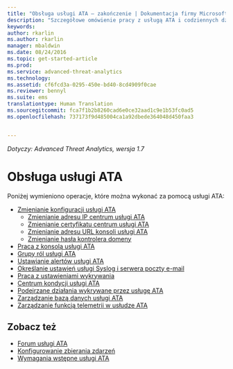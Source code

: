 ```yaml
---
title: "Obsługa usługi ATA — zakończenie | Dokumentacja firmy Microsoft"
description: "Szczegółowe omówienie pracy z usługą ATA i codziennych działań."
keywords: 
author: rkarlin
ms.author: rkarlin
manager: mbaldwin
ms.date: 08/24/2016
ms.topic: get-started-article
ms.prod: 
ms.service: advanced-threat-analytics
ms.technology: 
ms.assetid: cf6fcd3a-0295-450e-bd40-8cd4909f0cae
ms.reviewer: bennyl
ms.suite: ems
translationtype: Human Translation
ms.sourcegitcommit: fca7f1b2b8260cad6e0ce32aad1c9e1b53fc0ad5
ms.openlocfilehash: 737173f9d485004ca1a92dbede364048d450faa3


---
```


*Dotyczy: Advanced Threat Analytics, wersja 1.7*



# <a name="operate-ata"></a>Obsługa usługi ATA

Poniżej wymieniono operacje, które można wykonać za pomocą usługi ATA:

- [Zmienianie konfiguracji usługi ATA](modifying-ata-configuration.md)
  - [Zmienianie adresu IP centrum usługi ATA](modifying-ata-config-centerip.md)
  - [Zmienianie certyfikatu centrum usługi ATA](modifying-ata-config-centercert.md)
  - [Zmienianie adresu URL konsoli usługi ATA](modifying-ata-config-consoleurl.md)
  - [Zmienianie hasła kontrolera domeny](modifying-ata-config-dcpassword.md)
- [Praca z konsolą usługi ATA](working-with-ata-console.md)
- [Grupy ról usługi ATA](ata-role-groups.md)
- [Ustawianie alertów usługi ATA](setting-ata-alerts.md)
- [Określanie ustawień usługi Syslog i serwera poczty e-mail](setting-syslog-email-server-settings.md)
- [Praca z ustawieniami wykrywania](working-with-detection-settings.md)
- [Centrum kondycji usługi ATA](ata-health-center.md)
- [Podejrzane działania wykrywane przez usługę ATA](working-with-suspicious-activities.md)
- [Zarządzanie bazą danych usługi ATA](ata-database-management.md)
- [Zarządzanie funkcją telemetrii w usłudze ATA](manage-telemetry-settings.md)


## <a name="see-also"></a>Zobacz też

- [Forum usługi ATA](https://aka.ms/ata-forum)
- [Konfigurowanie zbierania zdarzeń](configure-event-collection.md)
- [Wymagania wstępne usługi ATA](/advanced-threat-analytics/plan-design/ata-prerequisites)




<!--HONumber=Nov16_HO3-->


